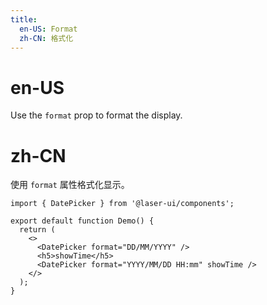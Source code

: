 ```yaml
---
title:
  en-US: Format
  zh-CN: 格式化
---
```


# en-US

Use the `format` prop to format the display.

# zh-CN

使用 `format` 属性格式化显示。

```tsx
import { DatePicker } from '@laser-ui/components';

export default function Demo() {
  return (
    <>
      <DatePicker format="DD/MM/YYYY" />
      <h5>showTime</h5>
      <DatePicker format="YYYY/MM/DD HH:mm" showTime />
    </>
  );
}
```
